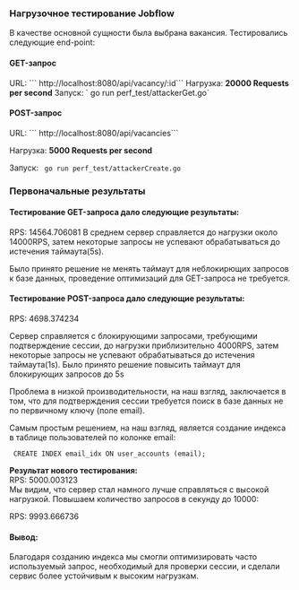 <h3>Нагрузочное тестирование Jobflow</h3>
В качестве основной сущности была выбрана вакансия. Тестировались следующие end-point:
<h4>GET-запрос</h4>
URL: ``` http://localhost:8080/api/vacancy/:id```
Нагрузка: <b>20000 Requests per second</b>
Запуск: ` go run perf_test/attackerGet.go`

<h4>POST-запрос</h4>
URL: ``` http://localhost:8080/api/vacancies```

Нагрузка: <b>5000 Requests per second</b>

Запуск: ` go run perf_test/attackerCreate.go`

<h3>Первоначальные результаты</h3>
<h4>Тестирование GET-запроса дало следующие результаты:</h4> 
RPS: 14564.706081 
В среднем сервер справляется до нагрузки около 14000RPS, затем некоторые запросы не успевают обрабатываться до истечения таймаута(5s). 

Было принято решение не менять таймаут для неблокирющих запросов к базе данных, проведение оптимизаций для GET-запроса не требуется.

<h4>Тестирование POST-запроса дало следующие результаты:</h4>
RPS: 4698.374234 

Сервер справляется с блокирующими запросами, требующими подтверждение сессии, до нагрузки приблизительно 4000RPS, затем некоторые запросы не успевают обрабатываться до истечения таймаута(1s). Было принято решение повысить таймаут для блокирующих запросов до 5s

Проблема в низкой производительности, на наш взгляд, заключается в том, что для подтверждения сессии требуется поиск в базе данных не по первичному ключу (поле email).

Самым простым решением, на наш взгляд, является создание индекса в таблице пользователей по колонке email:

` CREATE INDEX email_idx ON user_accounts (email);`

<b>Результат нового тестирования:</b>\
RPS: 5000.003123\
Мы видим, что сервер стал намного лучше справляться с высокой нагрузкой. Повышаем количество запросов в секунду до 10000:

RPS: 9993.666736

<h4>Вывод:</h4>
Благодаря созданию индекса мы смогли оптимизировать часто используемый запрос, необходимый для проверки сессии, и сделали сервис более устойчивым к высоким нагрузкам.

